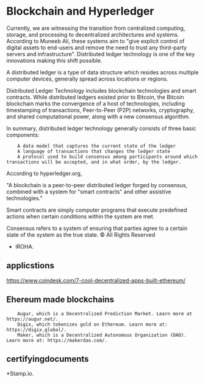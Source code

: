 # Blockchain and Hyperledger

Currently, we are witnessing the transition from centralized computing, storage, and processing to decentralized architectures and systems. According to Muneeb Ali, these systems aim to
"give explicit control of digital assets to end-users and remove the need to trust any third-party servers and infrastructure".
Distributed ledger technology is one of the key innovations making this shift possible.

A distributed ledger is a type of data structure which resides across multiple computer devices, generally spread across locations or regions.

Distributed Ledger Technology includes blockchain technologies and smart contracts. While distributed ledgers existed prior to Bitcoin, the Bitcoin blockchain marks the convergence of a host of technologies, including timestamping of transactions, Peer-to-Peer (P2P) networks, cryptography, and shared computational power, along with a new consensus algorithm. 

In summary, distributed ledger technology generally consists of three basic components:

        A data model that captures the current state of the ledger
        A language of transactions that changes the ledger state
        A protocol used to build consensus among participants around which transactions will be accepted, and in what order, by the ledger.


According to hyperledger.org,

"A blockchain is a peer-to-peer distributed ledger forged by consensus, combined with a system for "smart contracts" and other assistive technologies."

Smart contracts are simply computer programs that execute predefined actions when certain conditions within the system are met.

Consensus refers to a system of ensuring that parties agree to a certain state of the system as the true state.
© All Rights Reserved

* IROHA.

## applicstions 
https://www.coindesk.com/7-cool-decentralized-apps-built-ethereum/
## Ehereum made blockchains

        Augur, which is a Decentralized Prediction Market. Learn more at https://augur.net/.
        Digix, which tokenizes gold on Ethereum. Learn more at: https://digix.global/.
        Maker, which is a Decentralized Autonomous Organization (DAO). Learn more at: https://makerdao.com/.
## certifyingdocuments 

*Stamp.io.



